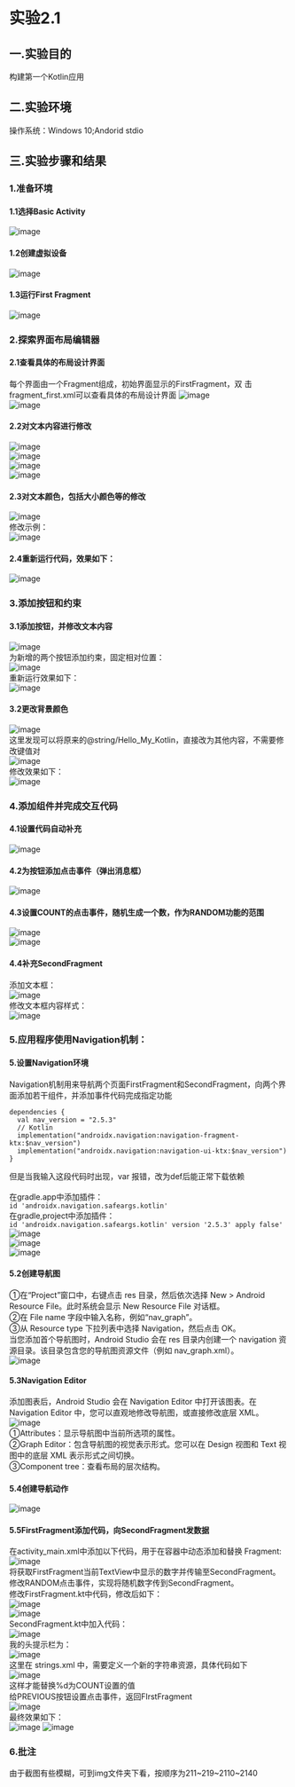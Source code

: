 # 实验2.1
## 一.实验目的
构建第一个Kotlin应用
## 二.实验环境
操作系统：Windows 10;Andorid stdio
## 三.实验步骤和结果
### 1.准备环境
#### 1.1选择Basic Activity
![image](https://github.com/Z-ZW-WXQ/course/blob/master/img/211.png)  
#### 1.2创建虚拟设备
![image](https://github.com/Z-ZW-WXQ/course/blob/master/img/212.png)  
#### 1.3运行First Fragment
![image](https://github.com/Z-ZW-WXQ/course/blob/master/img/213.png)  
### 2.探索界面布局编辑器
#### 2.1查看具体的布局设计界面
每个界面由一个Fragment组成，初始界面显示的FirstFragment，双
击fragment_first.xml可以查看具体的布局设计界面
![image](https://github.com/Z-ZW-WXQ/course/blob/master/img/214.png)  
![image](https://github.com/Z-ZW-WXQ/course/blob/master/img/215.png)  
#### 2.2对文本内容进行修改
![image](https://github.com/Z-ZW-WXQ/course/blob/master/img/216.png)  
![image](https://github.com/Z-ZW-WXQ/course/blob/master/img/217.png)  
![image](https://github.com/Z-ZW-WXQ/course/blob/master/img/218.png)  
![image](https://github.com/Z-ZW-WXQ/course/blob/master/img/219.png)  
#### 2.3对文本颜色，包括大小颜色等的修改
![image](https://github.com/Z-ZW-WXQ/course/blob/master/img/2110.png)  
修改示例：  
![image](https://github.com/Z-ZW-WXQ/course/blob/master/img/2111.png)  
#### 2.4重新运行代码，效果如下：
![image](https://github.com/Z-ZW-WXQ/course/blob/master/img/2112.png)  
### 3.添加按钮和约束
#### 3.1添加按钮，并修改文本内容  
![image](https://github.com/Z-ZW-WXQ/course/blob/master/img/2113.png)  
为新增的两个按钮添加约束，固定相对位置：  
![image](https://github.com/Z-ZW-WXQ/course/blob/master/img/2114.png)  
重新运行效果如下：  
![image](https://github.com/Z-ZW-WXQ/course/blob/master/img/2115.png)
#### 3.2更改背景颜色
![image](https://github.com/Z-ZW-WXQ/course/blob/master/img/2116.png)  
这里发现可以将原来的@string/Hello_My_Kotlin，直接改为其他内容，不需要修改键值对  
![image](https://github.com/Z-ZW-WXQ/course/blob/master/img/2117.png)  
修改效果如下：  
![image](https://github.com/Z-ZW-WXQ/course/blob/master/img/2118.jpg)  
### 4.添加组件并完成交互代码
#### 4.1设置代码自动补充  
![image](https://github.com/Z-ZW-WXQ/course/blob/master/img/2119.png)  
#### 4.2为按钮添加点击事件（弹出消息框）  
![image](https://github.com/Z-ZW-WXQ/course/blob/master/img/2120.png)   
#### 4.3设置COUNT的点击事件，随机生成一个数，作为RANDOM功能的范围  
![image](https://github.com/Z-ZW-WXQ/course/blob/master/img/2121.png)  
![image](https://github.com/Z-ZW-WXQ/course/blob/master/img/2122.png)  
#### 4.4补充SecondFragment
添加文本框：  
![image](https://github.com/Z-ZW-WXQ/course/blob/master/img/2123.png)  
修改文本框内容样式：  
![image](https://github.com/Z-ZW-WXQ/course/blob/master/img/2124.png)  
### 5.应用程序使用Navigation机制：  
#### 5.设置Navigation环境
Navigation机制用来导航两个页面FirstFragment和SecondFragment，向两个界面添加若干组件，并添加事件代码完成指定功能
```` 
dependencies {
  val nav_version = "2.5.3"
  // Kotlin
  implementation("androidx.navigation:navigation-fragment-ktx:$nav_version")
  implementation("androidx.navigation:navigation-ui-ktx:$nav_version")
}
````
但是当我输入这段代码时出现，var 报错，改为def后能正常下载依赖  
<br>在gradle.app中添加插件：  
`id 'androidx.navigation.safeargs.kotlin'`
<br>在gradle,project中添加插件：  
`id 'androidx.navigation.safeargs.kotlin' version '2.5.3' apply false'`
![image](https://github.com/Z-ZW-WXQ/course/blob/master/img/2125.png)  
![image](https://github.com/Z-ZW-WXQ/course/blob/master/img/2126.png)  
![image](https://github.com/Z-ZW-WXQ/course/blob/master/img/2127.png)  
#### 5.2创建导航图
①在“Project”窗口中，右键点击 res 目录，然后依次选择 New > Android Resource File。此时系统会显示 New Resource File 对话框。  
②在 File name 字段中输入名称，例如“nav_graph”。  
③从 Resource type 下拉列表中选择 Navigation，然后点击 OK。  
当您添加首个导航图时，Android Studio 会在 res 目录内创建一个 navigation 资源目录。该目录包含您的导航图资源文件（例如 nav_graph.xml）。  
![image](https://github.com/Z-ZW-WXQ/course/blob/master/img/2128.png)  
#### 5.3Navigation Editor
添加图表后，Android Studio 会在 Navigation Editor 中打开该图表。在 Navigation Editor 中，您可以直观地修改导航图，或直接修改底层 XML。    
![image](https://github.com/Z-ZW-WXQ/course/blob/master/img/2129.png)  
①Attributes：显示导航图中当前所选项的属性。  
②Graph Editor：包含导航图的视觉表示形式。您可以在 Design 视图和 Text 视图中的底层 XML 表示形式之间切换。  
③Component tree：查看布局的层次结构。  
#### 5.4创建导航动作
![image](https://github.com/Z-ZW-WXQ/course/blob/master/img/2130.png)  
#### 5.5FirstFragment添加代码，向SecondFragment发数据
在activity_main.xml中添加以下代码，用于在容器中动态添加和替换 Fragment:  
![image](https://github.com/Z-ZW-WXQ/course/blob/master/img/2131.png)  
将获取FirstFragment当前TextView中显示的数字并传输至SecondFragment。  
修改RANDOM点击事件，实现将随机数字传到SecondFragment。  
修改FirstFragment.kt中代码，修改后如下：  
![image](https://github.com/Z-ZW-WXQ/course/blob/master/img/2132.png)  
![image](https://github.com/Z-ZW-WXQ/course/blob/master/img/2133.png)  
SecondFragment.kt中加入代码：  
![image](https://github.com/Z-ZW-WXQ/course/blob/master/img/2134.png)  
我的头提示栏为：  
![image](https://github.com/Z-ZW-WXQ/course/blob/master/img/2135.png)  
这里在 strings.xml 中，需要定义一个新的字符串资源，具体代码如下  
![image](https://github.com/Z-ZW-WXQ/course/blob/master/img/2136.png)  
这样才能替换%d为COUNT设置的值  
给PREVIOUS按钮设置点击事件，返回FIrstFragment  
![image](https://github.com/Z-ZW-WXQ/course/blob/master/img/2137.png)  
最终效果如下：  
![image](https://github.com/Z-ZW-WXQ/course/blob/master/img/2138.png)
![image](https://github.com/Z-ZW-WXQ/course/blob/master/img/2139.png)

### 6.批注
由于截图有些模糊，可到img文件夹下看，按顺序为211~219~2110~2140







